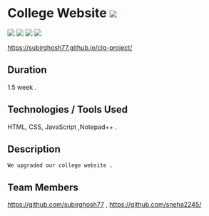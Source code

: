# College Website <img src="https://img.shields.io/badge/project-completed-brightgreen"> 

<img src="https://img.shields.io/badge/HTML-v5-brightgreen"> <img src="https://img.shields.io/badge/css-brightgreen"> <img src="https://img.shields.io/badge/JavaScript-brightgreen"> <img src="https://img.shields.io/badge/Notepad++-brightgreen"> 

 https://subirghosh77.github.io/clg-project/
 
Duration
--------

1.5 week .

Technologies / Tools Used
-------------------------

HTML, CSS, JavaScript ,Notepad++ .

Description
-----------

    We upgraded our college website . 

Team Members
------------

https://github.com/subirghosh77 , https://github.com/sneha2245/ 
